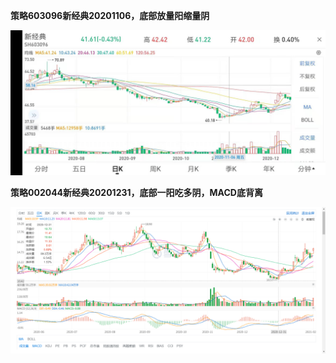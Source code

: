 **策略603096新经典20201106，底部放量阳缩量阴**

![](.\Sample\策略603096新经典20201106.jpg)



**策略002044新经典20201231，底部一阳吃多阴，MACD底背离**

![](.\Sample\策略002044新经典20201231.png)